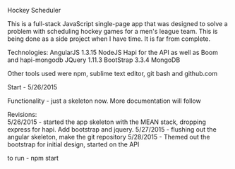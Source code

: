 Hockey Scheduler

This is a full-stack JavaScript single-page app that was designed to solve a problem with scheduling hockey games for a men's league team.  This is being done as a side project when I have time.  It is far from complete.

Technologies:
	AngularJS 1.3.15
	NodeJS
	Hapi for the API as well as Boom and hapi-mongodb
	JQuery 1.11.3
	BootStrap 3.3.4
	MongoDB

Other tools used were npm, sublime text editor, git bash and github.com

Start - 5/26/2015

Functionality - just a skeleton now.  More documentation will follow

Revisions:  
5/26/2015 - started the app skeleton with the MEAN stack, dropping express for hapi.  Add bootstrap and jquery.
5/27/2015 - flushing out the angular skeleton, make the git repository
5/28/2015 - Themed out the bootstrap for initial design, started on the API

to run - npm start